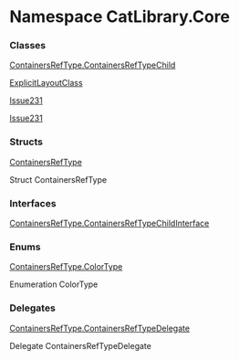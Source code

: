 ﻿# Namespace CatLibrary.Core

### Classes

 [ContainersRefType.ContainersRefTypeChild](CatLibrary.Core.ContainersRefType.ContainersRefTypeChild.md)

 [ExplicitLayoutClass](CatLibrary.Core.ExplicitLayoutClass.md)

 [Issue231](CatLibrary.Core.Issue231.md)

 [Issue231](CatLibrary.Core.Issue231.md)

### Structs

 [ContainersRefType](CatLibrary.Core.ContainersRefType.md)

Struct ContainersRefType

### Interfaces

 [ContainersRefType.ContainersRefTypeChildInterface](CatLibrary.Core.ContainersRefType.ContainersRefTypeChildInterface.md)

### Enums

 [ContainersRefType.ColorType](CatLibrary.Core.ContainersRefType.ColorType.md)

Enumeration ColorType

### Delegates

 [ContainersRefType.ContainersRefTypeDelegate](CatLibrary.Core.ContainersRefType.ContainersRefTypeDelegate.md)

Delegate ContainersRefTypeDelegate

